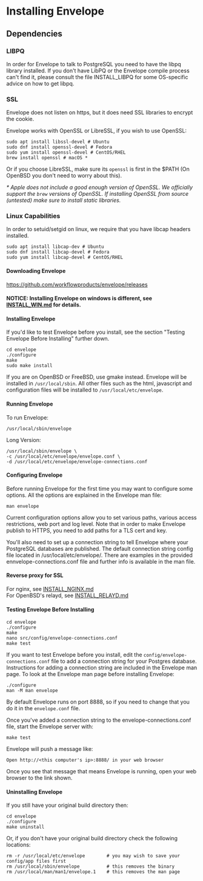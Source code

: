# Installing Envelope

## Dependencies

### LIBPQ
In order for Envelope to talk to PostgreSQL you need to have the libpq library installed. If you don't have LibPQ or the Envelope compile process can't find it, please consult the file INSTALL_LIBPQ for some OS-specific advice on how to get libpq.

### SSL
Envelope does not listen on https, but it does need SSL libraries to encrypt the cookie.

Envelope works with OpenSSL or LibreSSL, if you wish to use OpenSSL:
```
sudo apt install libssl-devel # Ubuntu
sudo dnf install openssl-devel # Fedora
sudo yum install openssl-devel # CentOS/RHEL
brew install openssl # macOS *
```
Or if you choose LibreSSL, make sure its `openssl` is first in the $PATH (On OpenBSD you don't need to worry about this).

*\* Apple does not include a good enough version of OpenSSL. We officially support the `brew` versions of OpenSSL. If installing OpenSSL from source (untested) make sure to install static libraries.*

### Linux Capabilities
In order to setuid/setgid on linux, we require that you have libcap headers installed.

```
sudo apt install libcap-dev # Ubuntu
sudo dnf install libcap-devel # Fedora
sudo yum install libcap-devel # CentOS/RHEL
```

#### Downloading Envelope

https://github.com/workflowproducts/envelope/releases


#### NOTICE: Installing Envelope on windows is different, see [INSTALL_WIN.md](https://github.com/workflowproducts/envelope/blob/master/INSTALL_WIN.md) for details.

#### Installing Envelope

If you'd like to test Envelope before you install, see the section "Testing Envelope Before Installing" further down.
```
cd envelope
./configure
make
sudo make install
```
If you are on OpenBSD or FreeBSD, use gmake instead.
Envelope will be installed in `/usr/local/sbin`. All other files such as the html, javascript and configuration files will be installed to `/usr/local/etc/envelope`.

#### Running Envelope

To run Envelope:
```
/usr/local/sbin/envelope
```
Long Version:
```
/usr/local/sbin/envelope \
-c /usr/local/etc/envelope/envelope.conf \
-d /usr/local/etc/envelope/envelope-connections.conf
```
#### Configuring Envelope

Before running Envelope for the first time you may want to configure some options. All the options are explained in the Envelope man file:
```
man envelope
```
Current configuration options allow you to set various paths, various access restrictions, web port and log level. Note that in order to make Envelope publish to HTTPS, you need to add paths for a TLS cert and key.

You'll also need to set up a connection string to tell Envelope where your PostgreSQL databases are published. The default connection string config file located in /usr/local/etc/envelope/. There are examples in the provided ennvelope-connections.conf file and further info is available in the man file.

#### Reverse proxy for SSL
For nginx, see [INSTALL_NGINX.md](https://github.com/workflowproducts/envelope/blob/master/INSTALL_NGINX.md)<br />
For OpenBSD's relayd, see [INSTALL_RELAYD.md](https://github.com/workflowproducts/envelope/blob/master/INSTALL_RELAYD.md)

#### Testing Envelope Before Installing
```
cd envelope
./configure
make
nano src/config/envelope-connections.conf
make test
```
If you want to test Envelope before you install, edit the `config/envelope-connections.conf` file to add a connection string for your Postgres database. Instructions for adding a connection string are included in the Envelope man page. To look at the Envelope man page before installing Envelope:
```
./configure
man -M man envelope
```
By default Envelope runs on port 8888, so if you need to change that you do it in the `envelope.conf` file.

Once you've added a connection string to the envelope-connections.conf file, start the Envelope server with:
```
make test
```
Envelope will push a message like:
```
Open http://<this computer's ip>:8888/ in your web browser
```
Once you see that message that means Envelope is running, open your web browser to the link shown.

#### Uninstalling Envelope

If you still have your original build directory then:
```
cd envelope
./configure
make uninstall
```

Or, if you don't have your original build directory check the following locations:
```
rm -r /usr/local/etc/envelope        # you may wish to save your config/app files first
rm /usr/local/sbin/envelope          # this removes the binary
rm /usr/local/man/man1/envelope.1    # this removes the man page
```
